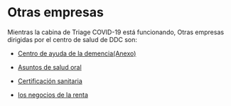 # Otras empresas

Mientras la cabina de Triage COVID-19 está funcionando,
Otras empresas dirigidas por el centro de salud de DDC son:

- [Centro de ayuda de la demencia(Anexo)](./dementia-center.html)

- [Asuntos de salud oral](./oral-health-care.html)

- [Certificación sanitaria](./health-certification.html)

- [los negocios de la renta](./various-rental-service.html)
